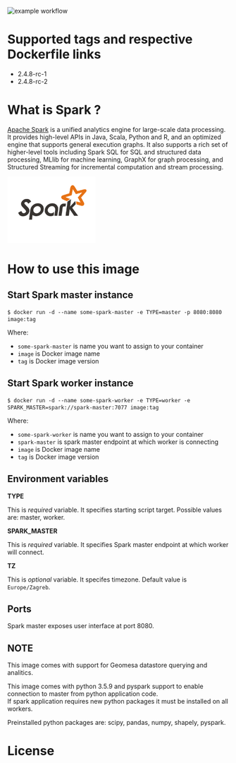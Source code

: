 ![example workflow](https://github.com/dalmatialab/spark/actions/workflows/main.yml/badge.svg)


# Supported tags and respective Dockerfile links

 - 2.4.8-rc-1
 - 2.4.8-rc-2

# What is Spark ? 

[Apache Spark](https://spark.apache.org/) is a unified analytics engine for large-scale data processing. It provides high-level APIs in Java, Scala, Python and R, and an optimized engine that supports general execution graphs. It also supports a rich set of higher-level tools including Spark SQL for SQL and structured data processing, MLlib for machine learning, GraphX for graph processing, and Structured Streaming for incremental computation and stream processing.

<img src="https://github.com/dalmatialab/spark/blob/434ca7a3bccd6be7396d0b76a417138c8eed0b18/logo.png?raw=true" width="200" height="150">

# How to use this image

## Start Spark master instance

	$ docker run -d --name some-spark-master -e TYPE=master -p 8080:8080 image:tag

Where:

 - `some-spark-master` is name you want to assign to your container
 - `image` is Docker image name
 - `tag` is Docker image version

## Start Spark worker instance

	$ docker run -d --name some-spark-worker -e TYPE=worker -e SPARK_MASTER=spark://spark-master:7077 image:tag

Where:

 - `some-spark-worker` is name you want to assign to your container
 - `spark-master` is spark master endpoint at which worker is connecting
 - `image` is Docker image name
 - `tag` is Docker image version

## Environment variables

**TYPE**

This is *required* variable. It specifies starting script target. Possible values are: master, worker.

**SPARK_MASTER**

This is *required* variable. It specifies Spark master endpoint at which worker will connect.

**TZ**

This is *optional* variable. It specifes timezone. Default value is `Europe/Zagreb`.

## Ports

Spark master exposes user interface at port 8080.

## NOTE

This image comes with support for Geomesa datastore querying and analitics.  

This image comes with python 3.5.9 and pyspark support to enable connection to master from python application code.  
If spark application requires new python packages it must be installed on all workers.  

Preinstalled python packages are: scipy, pandas, numpy, shapely, pyspark.

# License

